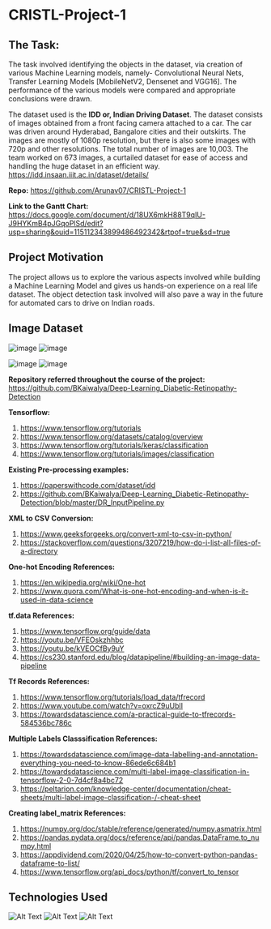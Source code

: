 # CRISTL-Project-1

## The Task: 
The task involved identifying the objects in the dataset, via creation of various Machine Learning models, namely-
Convolutional Neural Nets, Transfer Learning Models [MobileNetV2, Densenet and VGG16].
The performance of the various models were compared and appropriate conclusions were drawn.


The dataset used is the **IDD or, Indian Driving Dataset**. The dataset consists of images obtained from a front facing camera attached to a car. The car was driven around Hyderabad, Bangalore cities and their outskirts. The images are mostly of 1080p resolution, but there is also some images with 720p and other resolutions. The total number of images are 10,003. The team worked on 673 images, a curtailed dataset for ease of access and handling the huge dataset in an efficient way. https://idd.insaan.iiit.ac.in/dataset/details/

**Repo:** https://github.com/Arunav07/CRISTL-Project-1


**Link to the Gantt Chart:** https://docs.google.com/document/d/18UX6mkH88T9qIU-J9HYKmB4pJGqoPlSd/edit?usp=sharing&ouid=115112343899486492342&rtpof=true&sd=true

## Project Motivation

The project allows us to explore the various aspects involved while building a Machine Learning Model and gives us hands-on experience on a real life dataset. The object detection task involved will also pave a way in the future for automated cars to drive on Indian roads.

## Image Dataset

![image](https://user-images.githubusercontent.com/83348948/137622320-ea941b46-0953-449e-871a-2a36e5776b2c.png) ![image](https://user-images.githubusercontent.com/83348948/137622448-d67638e4-7913-46b2-b10e-38484da2a1c6.png)


![image](https://user-images.githubusercontent.com/83348948/137622553-a69939f1-306f-4575-a91b-04b64097f7ac.png) ![image](https://user-images.githubusercontent.com/83348948/137622590-811480a0-6405-42ef-be29-8955dd537a00.png)






**Repository referred throughout the course of the project:**
https://github.com/BKaiwalya/Deep-Learning_Diabetic-Retinopathy-Detection 

**Tensorflow:**
1) https://www.tensorflow.org/tutorials
2) https://www.tensorflow.org/datasets/catalog/overview
3) https://www.tensorflow.org/tutorials/keras/classification
4) https://www.tensorflow.org/tutorials/images/classification

**Existing Pre-processing examples:**
1) https://paperswithcode.com/dataset/idd
2) https://github.com/BKaiwalya/Deep-Learning_Diabetic-Retinopathy-Detection/blob/master/DR_InputPipeline.py

**XML to CSV Conversion:**
1) https://www.geeksforgeeks.org/convert-xml-to-csv-in-python/
2) https://stackoverflow.com/questions/3207219/how-do-i-list-all-files-of-a-directory

**One-hot Encoding References:**
1) https://en.wikipedia.org/wiki/One-hot
2) https://www.quora.com/What-is-one-hot-encoding-and-when-is-it-used-in-data-science

**tf.data References:**
1) https://www.tensorflow.org/guide/data
2) https://youtu.be/VFEOskzhhbc
3) https://youtu.be/kVEOCfBy9uY
4) https://cs230.stanford.edu/blog/datapipeline/#building-an-image-data-pipeline
 
**Tf Records References:**
1) https://www.tensorflow.org/tutorials/load_data/tfrecord
2) https://www.youtube.com/watch?v=oxrcZ9uUblI
3) https://towardsdatascience.com/a-practical-guide-to-tfrecords-584536bc786c

**Multiple Labels Classsification References:**
1) https://towardsdatascience.com/image-data-labelling-and-annotation-everything-you-need-to-know-86ede6c684b1
2) https://towardsdatascience.com/multi-label-image-classification-in-tensorflow-2-0-7d4cf8a4bc72
3) https://peltarion.com/knowledge-center/documentation/cheat-sheets/multi-label-image-classification-/-cheat-sheet

**Creating label_matrix References:**
1) https://numpy.org/doc/stable/reference/generated/numpy.asmatrix.html
2) https://pandas.pydata.org/docs/reference/api/pandas.DataFrame.to_numpy.html
3) https://appdividend.com/2020/04/25/how-to-convert-python-pandas-dataframe-to-list/
4) https://www.tensorflow.org/api_docs/python/tf/convert_to_tensor

## Technologies Used

![Alt Text](https://github.com/Atharva-D/git-mlsc/blob/main/python.jpg)
![Alt Text](https://github.com/Atharva-D/git-mlsc/blob/main/Tensorflow.png)
![Alt Text](https://github.com/Atharva-D/git-mlsc/blob/main/colab1.png)




